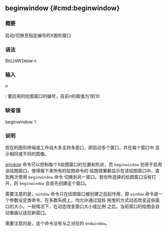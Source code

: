 ## beginwindow {#cmd:beginwindow}

### 概要

启动/切换至指定编号的X图形窗口

### 语法

B`EGIN`W`INDOW` n

### 输入

n

:   要启用的绘图窗口的编号，目前n的取值为1到10

### 缺省值

beginwindow 1

### 说明

现在的图形终端或工作站大多支持多窗口，即启动多个窗口，并在每个窗口中
显示相同或不同的图像。

[window](/commands/window.md)
命令可以控制每个X绘图窗口的位置和形状，而 `beginwindow`
则用于启用该绘图窗口，使得接下来所有的绘图命令的
绘图效果都显示在该绘图窗口中，直到再次使用 `beginwindow` 命令
切换到另一窗口。若你所选择的绘图窗口没有打开，则 `beginwindow`
会首先创建这个窗口。

需要注意的是，`window` 命令只在绘图窗口被创建之前起作用，即 `window`
命令是一个参数设定类命令。在多数系统上，均允许通过鼠标
拖曳的方式动态改变这些窗口的大小。一般情况下，在动态改变窗口大小或比例
之后，当前窗口的绘图会自动重画以适应新窗口。

需要注意的是，这个命令没有与之对应的 `endwindow`。
